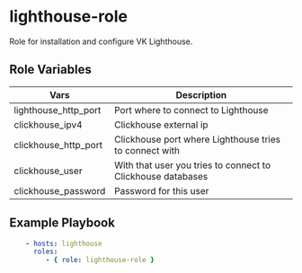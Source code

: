 lighthouse-role
=========

Role for installation and configure VK Lighthouse.

Role Variables
--------------

| Vars                 | Description                                                 |
| -------------------- | ----------------------------------------------------------- |
| lighthouse_http_port | Port where to connect to Lighthouse                         |
| clickhouse_ipv4      | Clickhouse external ip                                      |
| clickhouse_http_port | Clickhouse port where Lighthouse tries to connect with      |
| clickhouse_user      | With that user you tries to connect to Clickhouse databases |
| clickhouse_password  | Password for this user                                      |

Example Playbook
----------------

```yaml
    - hosts: lighthouse
      roles:
         - { role: lighthouse-role }
```



